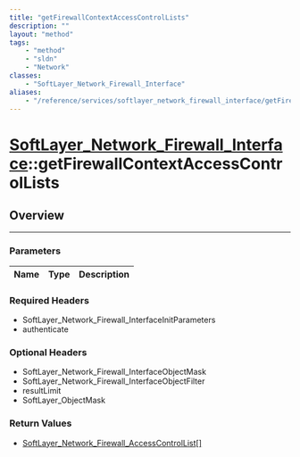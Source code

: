 ```yaml
---
title: "getFirewallContextAccessControlLists"
description: ""
layout: "method"
tags:
    - "method"
    - "sldn"
    - "Network"
classes:
    - "SoftLayer_Network_Firewall_Interface"
aliases:
    - "/reference/services/softlayer_network_firewall_interface/getFirewallContextAccessControlLists"
---
```

# [SoftLayer_Network_Firewall_Interface](/reference/services/SoftLayer_Network_Firewall_Interface)::getFirewallContextAccessControlLists




## Overview 


-----

### Parameters 
|Name | Type | Description |
| --- | --- | --- |


### Required Headers
* SoftLayer_Network_Firewall_InterfaceInitParameters
* authenticate


### Optional Headers
* SoftLayer_Network_Firewall_InterfaceObjectMask
* SoftLayer_Network_Firewall_InterfaceObjectFilter
* resultLimit
* SoftLayer_ObjectMask

### Return Values
* <a href='/reference/datatypes/SoftLayer_Network_Firewall_AccessControlList'>SoftLayer_Network_Firewall_AccessControlList[] </a>




